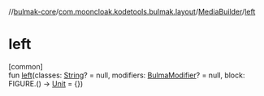 //[bulmak-core](../../../index.md)/[com.mooncloak.kodetools.bulmak.layout](../index.md)/[MediaBuilder](index.md)/[left](left.md)

# left

[common]\
fun [left](left.md)(classes: [String](https://kotlinlang.org/api/core/kotlin-stdlib/kotlin/-string/index.html)? = null, modifiers: [BulmaModifier](../../com.mooncloak.kodetools.bulmak.modifier/-bulma-modifier/index.md)? = null, block: FIGURE.() -&gt; [Unit](https://kotlinlang.org/api/core/kotlin-stdlib/kotlin/-unit/index.html) = {})
